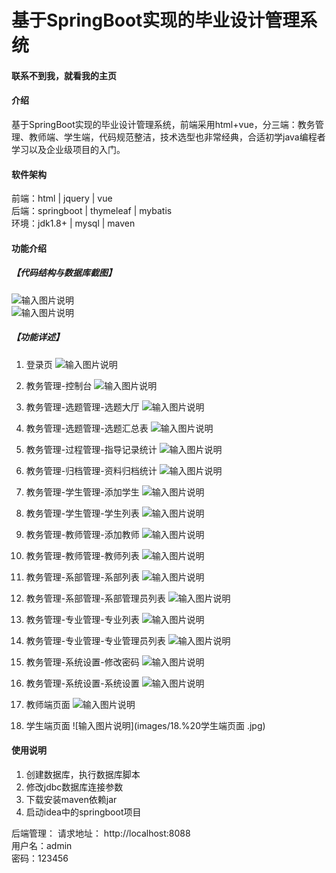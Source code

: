 # 基于SpringBoot实现的毕业设计管理系统

####  联系不到我，就看我的主页 
 
#### 介绍
基于SpringBoot实现的毕业设计管理系统，前端采用html+vue，分三端：教务管理、教师端、学生端，代码规范整洁，技术选型也非常经典，合适初学java编程者学习以及企业级项目的入门。


#### 软件架构
前端：html | jquery | vue  
后端：springboot | thymeleaf | mybatis  
环境：jdk1.8+ | mysql | maven            


#### 功能介绍
##### 【代码结构与数据库截图】
![输入图片说明](images/00.%20代码.jpg)  
![输入图片说明](images/00.%20数据库.jpg)  

##### 【功能详述】 
01. 登录页
![输入图片说明](images/01.%20登录页.jpg) 

02. 教务管理-控制台
![输入图片说明](images/02.%20教务管理-控制台.jpg)

03. 教务管理-选题管理-选题大厅
![输入图片说明](images/03.%20教务管理-选题管理-选题大厅.jpg)

04. 教务管理-选题管理-选题汇总表
![输入图片说明](images/04.%20教务管理-选题管理-选题汇总表.jpg)

05. 教务管理-过程管理-指导记录统计
![输入图片说明](images/05.%20教务管理-过程管理-指导记录统计.jpg)

06. 教务管理-归档管理-资料归档统计
![输入图片说明](images/06.%20教务管理-归档管理-资料归档统计.jpg)

07. 教务管理-学生管理-添加学生
![输入图片说明](images/07.%20教务管理-学生管理-添加学生.jpg)

08. 教务管理-学生管理-学生列表
![输入图片说明](images/08.%20教务管理-学生管理-学生列表.jpg)

09. 教务管理-教师管理-添加教师
![输入图片说明](images/09.%20教务管理-教师管理-添加教师.jpg)

10. 教务管理-教师管理-教师列表
![输入图片说明](images/10.%20教务管理-教师管理-教师列表.jpg)

11. 教务管理-系部管理-系部列表
![输入图片说明](images/11.%20教务管理-系部管理-系部列表.jpg)

12. 教务管理-系部管理-系部管理员列表
![输入图片说明](images/12.%20教务管理-系部管理-系部管理员列表.jpg)

13. 教务管理-专业管理-专业列表
![输入图片说明](images/13.%20教务管理-专业管理-专业列表.jpg)

14. 教务管理-专业管理-专业管理员列表
![输入图片说明](images/14.%20教务管理-专业管理-专业管理员列表.jpg)

15. 教务管理-系统设置-修改密码
![输入图片说明](images/15.%20教务管理-系统设置-修改密码.jpg)

16. 教务管理-系统设置-系统设置
![输入图片说明](images/16.%20教务管理-系统设置-系统设置.jpg)

17. 教师端页面
![输入图片说明](images/17.%20教师端页面.jpg)

18. 学生端页面 
![输入图片说明](images/18.%20学生端页面 .jpg)


#### 使用说明
1. 创建数据库，执行数据库脚本  
2. 修改jdbc数据库连接参数  
3. 下载安装maven依赖jar  
4. 启动idea中的springboot项目   

后端管理： 
    请求地址： http://localhost:8088      
    用户名：admin    
    密码：123456    

